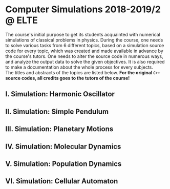 # Computer Simulations 2018-2019/2 @ ELTE

The course's initial purpose to get its students acquainted with numerical simulations of classical problems in physics. During the course, one needs to solve various tasks from 6 different topics, based on a simulation source code for every topic, which was created and made available in advance by the course's tutors. One needs to alter the source code in numerous ways, and analyze the output data to solve the given objectives. It is also required to make a documentation about the whole process for every subjects.  
The titles and abstracts of the topics are listed below. **For the original `C++` source codes, all credits goes to the tutors of the course!**

## I. Simulation: Harmonic Oscillator

## II. Simulation: Simple Pendulum

## III. Simulation: Planetary Motions

## IV. Simulation: Molecular Dynamics

## V. Simulation: Population Dynamics

## VI. Simulation: Cellular Automaton
